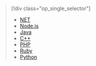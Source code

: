 > [!div class="op_single_selector"]
> * [NET](../articles/storage/storage-dotnet-how-to-use-tables.md)
> * [Node.js](../articles/storage/storage-nodejs-how-to-use-table-storage.md)
> * [Java](../articles/storage/storage-java-how-to-use-table-storage.md)
> * [C++](../articles/storage/storage-c-plus-plus-how-to-use-tables.md)
> * [PHP](../articles/storage/storage-php-how-to-use-table-storage.md)
> * [Ruby](../articles/storage/storage-ruby-how-to-use-table-storage.md)
> * [Python](../articles/storage/storage-python-how-to-use-table-storage.md)
> 
> 



<!--HONumber=Nov16_HO2-->


